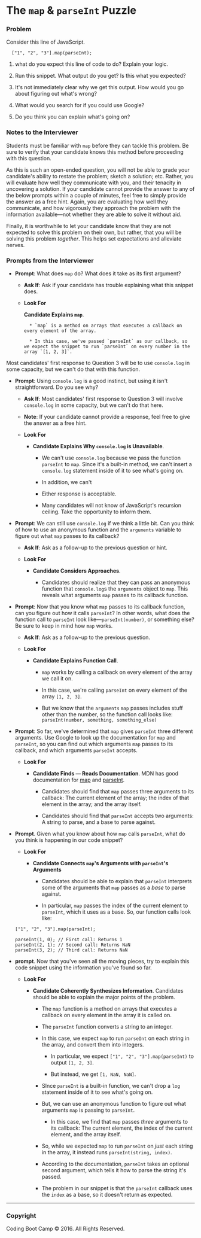 # The `map` & `parseInt` Puzzle

### Problem

Consider this line of JavaScript.

```
  ["1", "2", "3"].map(parseInt);
```

1. what do you expect this line of code to do? Explain your logic.

2. Run this snippet. What output do you get? Is this what you expected?

3. It's not immediately clear why we get this output. How would you go about figuring out what's wrong?

4. What would you search for if you could use Google?

5. Do you think you can explain what's going on?

### Notes to the Interviewer

Students must be familiar with `map` before they  can tackle this problem. Be sure to verify that your candidate knows this method before proceeding with this question.

As this is such an open-ended question, you will not be able to grade your candidate's ability to restate the problem; sketch a solution; etc. Rather, you will evaluate how well they communicate with you, and their tenacity in uncovering a solution. If your candidate cannot provide the answer to any of the below prompts within a couple of minutes, feel free to simply provide the answer as a free hint. Again, you are evaluating how well they communicate, and how vigorously they approach the problem with the information available—not whether they are able to solve it without aid.

Finally, it is worthwhile to let your candidate know that they are not expected to solve this problem on their own, but rather, that you will be solving this problem _together_. This helps set expectations and alleviate nerves.

### Prompts from the Interviewer

* **Prompt**: What does `map` do? What does it take as its first argument?

  * **Ask If**: Ask if your candidate has trouble explaining what this snippet does.

  * **Look For**

      **Candidate Explains `map`**.

    ```
      * `map` is a method on arrays that executes a callback on every element of the array.

      * In this case, we've passed `parseInt` as our callback, so we expect the snippet to run `parseInt` on every number in the array `[1, 2, 3]`.
    ```

Most candidates' first response to Question 3 will be to use `console.log` in some capacity, but we can't do that with this function.

* **Prompt**: Using `console.log` is a good instinct, but using it isn't straightforward. Do you see why?

  * **Ask If**: Most candidates' first response to Question 3 will involve `console.log` in some capacity, but we can't do that here.

  * **Note**: If your candidate cannot provide a response, feel free to give the answer as a free hint.

  * **Look For**

    * **Candidate Explains Why `console.log` is Unavailable**.

      * We can't use `console.log` because we pass the function `parseInt` to `map`. Since it's a built-in method, we can't insert a `console.log` statement inside of it to see what's going on.

      * In addition, we can't

      * Either response is acceptable.

      * Many candidates will not know of JavaScript's recursion ceiling. Take the opportunity to inform them.

* **Prompt**: We can still use `console.log` if we think a little bit. Can you think of how to use an anonymous function and the `arguments` variable to figure out what `map` passes to its callback?

  * **Ask If**: Ask as a follow-up to the previous question or hint.

  * **Look For**

    * **Candidate Considers Approaches**.

      * Candidates should realize that they can pass an anonymous function that `console.log`s the `arguments` object to `map`. This reveals what arguments `map` passes to its callback function.

* **Prompt**: Now that you know what `map` passes to its callback function, can you figure out how it calls `parseInt`? In other words, what does the function call to `parseInt` look like—`parseInt(number)`, or something else? Be sure to keep in mind how `map` works.

  * **Ask If**: Ask as a follow-up to the previous question.

  * **Look For**

    * **Candidate Explains Function Call**.

      * `map` works by calling a callback on every element of the array we call it on.

      * In this case, we're calling `parseInt` on every element of the array `[1, 2, 3]`.

      * But we know that the `arguments` `map` passes includes stuff other than the number, so the function call looks like: `parseInt(number, something, something_else)`

* **Prompt**: So far, we've determined that `map` gives `parseInt` three different arguments. Use Google to look up the documentation for `map` and `parseInt`, so you can find out which arguments `map` passes to its callback, and which arguments `parseInt` accepts.

  * **Look For**

    * **Candidate Finds — Reads Documentation**. MDN has good documentation for [map](https://developer.mozilla.org/en-US/docs/Web/JavaScript/Reference/Global_Objects/Array/map?v=example) and [parseInt](https://developer.mozilla.org/en-US/docs/Web/JavaScript/Reference/Global_Objects/parseInt).

      * Candidates should find that `map` passes three arguments to its callback: The current element of the array; the index of that element in the array; and the array itself.

      * Candidates should find that `parseInt` accepts two arguments: A string to parse, and a base to parse against.

* **Prompt**. Given what you know about how `map` calls `parseInt`, what do you think is happening in our code snippet?

  * **Look For**

    * **Candidate Connects `map`'s Arguments with `parseInt`'s Arguments**

      * Candidates should be able to explain that `parseInt` interprets some of the arguments that `map` passes as a _base_ to parse against.

      * In particular, `map` passes the index of the current element to `parseInt`, which it uses as a base. So, our function calls look like:

  ```
  ["1", "2", "3"].map(parseInt);

  parseInt(1, 0); // First call: Returns 1
  parseInt(2, 1); // Second call: Returns NaN
  parseInt(3, 2); // Third call: Returns NaN
  ```

* **prompt**. Now that you've seen all the moving pieces, try to explain this code snippet using the information you've found so far.

  * **Look For**

    * **Candidate Coherently Synthesizes Information**. Candidates should be able to explain the major points of the problem.

      * The `map` function is a method on arrays that executes a callback on every element in the array it is called on.

      * The `parseInt` function converts a string to an integer.

      * In this case, we expect `map` to run `parseInt` on each string in the array, and convert them into integers.

        * In particular, we expect `["1", "2", "3"].map(parseInt)` to output `[1, 2, 3]`.

        * But instead, we get `[1, NaN, NaN]`.

      * SInce `parseInt` is a built-in function, we can't drop a `log` statement inside of it to see what's going on.

      * But, we can use an anonymous function to figure out what arguments `map` is passing to `parseInt`.

        * In this case, we find that `map` passes _three_ arguments to its callback: The current element, the index of the current element, and the array itself.

      * So, while we expected `map` to run `parseInt` on _just_ each string in the array, it instead runs `parseInt(string, index)`.

      * According to the documentation, `parseInt` takes an optional second argument, which tells it how to parse the string it's passed.

      * The problem in our snippet is that the `parseInt` callback uses the `index` as a base, so it doesn't return as expected.

- - -

### Copyright

Coding Boot Camp © 2016. All Rights Reserved.
